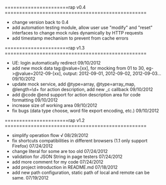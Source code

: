 ======================rap v0.4 =================================================
  * change version back to 0.4
  * add automation testing module, allow user use "modify" and "reset" interfaces to change mock rules dynamically by HTTP requests
  * add timestamp mechanism to prevent from cache errors
  
======================rap v1.3 =================================================
  * UE: login automatically redirect 09/10/2012
  * add new mock data tag:@value=[xx], for mocking from 01 to 30, eg->@value=2012-09-[xx], output: 2012-09-01, 2012-09-02, 2012-09-03...  09/10/2012
  * update mock service, add @type=array, @type=array_map, @length=\d+ for action description, add new _c callback  09/10/2012
  * add @code @end support for action description area for code formatting  09/10/2012
  * increase size of working area  09/10/2012
  * fix bugs (data type choose, word file export encoding, etc.)  09/10/2012
  
======================rap v1.2 =================================================
  * simplify operation flow √ 08/29/2012
  * fix shortcuts compatibilities in different browsers (1.1 only support Firefox)  07/24/2012
  * change literal for some are too old 07/24/2012
  * validation for JSON String in page testers 07/24/2012
  * add more comment for my code 07/24/2012
  * add project introduction in README.md 07/18/2012
  * add new path configuration, static path of local and remote can be same. 07/19/2012
